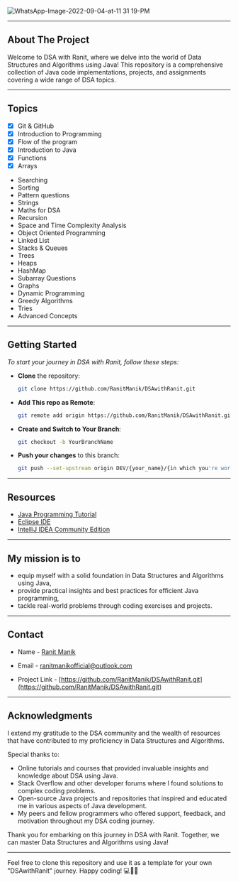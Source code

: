 <a name="readme-top"></a>



![WhatsApp-Image-2022-09-04-at-11 31 19-PM](https://github.com/RanitManik/DSAwithRanit/assets/138437760/729510b5-16c7-446d-9aa3-33402e385303)

---

## About The Project

Welcome to DSA with Ranit, where we delve into the world of Data Structures and Algorithms using Java! This repository is a comprehensive collection of Java code implementations, projects, and assignments covering a wide range of DSA topics.

---

## Topics

- [x] Git & GitHub
- [x] Introduction to Programming
- [x] Flow of the program
- [x] Introduction to Java
- [x] Functions
- [x] Arrays
- Searching
- Sorting
- Pattern questions
- Strings
- Maths for DSA
- Recursion
- Space and Time Complexity Analysis
- Object Oriented Programming
- Linked List
- Stacks & Queues
- Trees
- Heaps
- HashMap
- Subarray Questions
- Graphs
- Dynamic Programming
- Greedy Algorithms
- Tries
- Advanced Concepts

---
## Getting Started

_To start your journey in DSA with Ranit, follow these steps:_

 - **Clone** the repository:

   ```bash
   git clone https://github.com/RanitManik/DSAwithRanit.git
   ```

- **Add This repo as Remote**:

   ```bash
   git remote add origin https://github.com/RanitManik/DSAwithRanit.git
   ```

- **Create and Switch to Your Branch**:

   ```bash
   git checkout -b YourBranchName
   ```

- **Push your changes** to this branch:

   ```bash
   git push --set-upstream origin DEV/{your_name}/{in which you're working on}
   ```

<!-- CONTACT -->

---

## Resources

* [Java Programming Tutorial](https://youtube.com/playlist?list=PL9gnSGHSqcnr_DxHsP7AW9ftq0AtAyYqJ&si=vqJ3knXgQfLjig82)
* [Eclipse IDE](https://www.eclipse.org/downloads/)
* [IntelliJ IDEA Community Edition](https://www.jetbrains.com/idea/download/)

---

## My mission is to

- equip myself with a solid foundation in Data Structures and Algorithms using Java,
- provide practical insights and best practices for efficient Java programming,
- tackle real-world problems through coding exercises and projects.

---

## Contact

- Name - [Ranit Manik](https://github.com/RanitManik)

- Email - ranitmanikofficial@outlook.com

- Project Link - [https://github.com/RanitManik/DSAwithRanit.git](https://github.com/RanitManik/DSAwithRanit.git)

---

## Acknowledgments

I extend my gratitude to the DSA community and the wealth of resources that have contributed to my proficiency in Data Structures and Algorithms.

Special thanks to:

- Online tutorials and courses that provided invaluable insights and knowledge about DSA using Java.
- Stack Overflow and other developer forums where I found solutions to complex coding problems.
- Open-source Java projects and repositories that inspired and educated me in various aspects of Java development.
- My peers and fellow programmers who offered support, feedback, and motivation throughout my DSA coding journey.

Thank you for embarking on this journey in DSA with Ranit. Together, we can master Data Structures and Algorithms using Java!

---
Feel free to clone this repository and use it as a template for your own "DSAwithRanit" journey. Happy coding! 💻🧑‍💻

